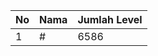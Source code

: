 | No | Nama            | Jumlah Level |
|----|-----------------|--------------|
| 1  | #    |    6586        |
